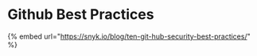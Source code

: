 # Github Best Practices

{% embed url="https://snyk.io/blog/ten-git-hub-security-best-practices/" %}

